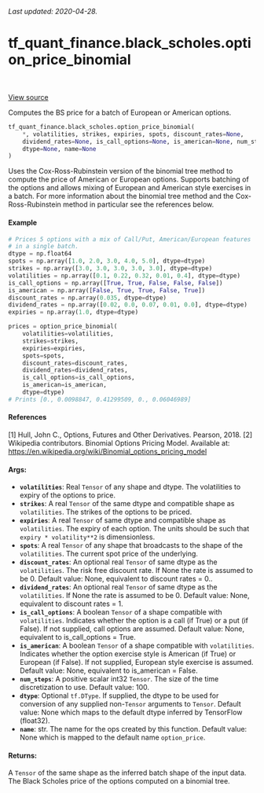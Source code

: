 <!--
This file is generated by a tool. Do not edit directly.
For open-source contributions the docs will be updated automatically.
-->

*Last updated: 2020-04-28.*

<div itemscope itemtype="http://developers.google.com/ReferenceObject">
<meta itemprop="name" content="tf_quant_finance.black_scholes.option_price_binomial" />
<meta itemprop="path" content="Stable" />
</div>

# tf_quant_finance.black_scholes.option_price_binomial

<!-- Insert buttons and diff -->

<table class="tfo-notebook-buttons tfo-api" align="left">
</table>

<a target="_blank" href="https://github.com/google/tf-quant-finance/blob/master/tf_quant_finance/black_scholes/crr_binomial_tree.py">View source</a>



Computes the BS price for a batch of European or American options.

```python
tf_quant_finance.black_scholes.option_price_binomial(
    *, volatilities, strikes, expiries, spots, discount_rates=None,
    dividend_rates=None, is_call_options=None, is_american=None, num_steps=100,
    dtype=None, name=None
)
```



<!-- Placeholder for "Used in" -->

Uses the Cox-Ross-Rubinstein version of the binomial tree method to compute
the price of American or European options. Supports batching of the options
and allows mixing of European and American style exercises in a batch.
For more information about the binomial tree method and the
Cox-Ross-Rubinstein method in particular see the references below.

#### Example

```python
# Prices 5 options with a mix of Call/Put, American/European features
# in a single batch.
dtype = np.float64
spots = np.array([1.0, 2.0, 3.0, 4.0, 5.0], dtype=dtype)
strikes = np.array([3.0, 3.0, 3.0, 3.0, 3.0], dtype=dtype)
volatilities = np.array([0.1, 0.22, 0.32, 0.01, 0.4], dtype=dtype)
is_call_options = np.array([True, True, False, False, False])
is_american = np.array([False, True, True, False, True])
discount_rates = np.array(0.035, dtype=dtype)
dividend_rates = np.array([0.02, 0.0, 0.07, 0.01, 0.0], dtype=dtype)
expiries = np.array(1.0, dtype=dtype)

prices = option_price_binomial(
    volatilities=volatilities,
    strikes=strikes,
    expiries=expiries,
    spots=spots,
    discount_rates=discount_rates,
    dividend_rates=dividend_rates,
    is_call_options=is_call_options,
    is_american=is_american,
    dtype=dtype)
# Prints [0., 0.0098847, 0.41299509, 0., 0.06046989]
```

#### References

[1] Hull, John C., Options, Futures and Other Derivatives. Pearson, 2018.
[2] Wikipedia contributors. Binomial Options Pricing Model. Available at:
  https://en.wikipedia.org/wiki/Binomial_options_pricing_model

#### Args:


* <b>`volatilities`</b>: Real `Tensor` of any shape and dtype. The volatilities to
  expiry of the options to price.
* <b>`strikes`</b>: A real `Tensor` of the same dtype and compatible shape as
  `volatilities`. The strikes of the options to be priced.
* <b>`expiries`</b>: A real `Tensor` of same dtype and compatible shape as
  `volatilities`. The expiry of each option. The units should be such that
  `expiry * volatility**2` is dimensionless.
* <b>`spots`</b>: A real `Tensor` of any shape that broadcasts to the shape of the
  `volatilities`. The current spot price of the underlying.
* <b>`discount_rates`</b>: An optional real `Tensor` of same dtype as the
  `volatilities`. The risk free discount rate. If None the rate is assumed
  to be 0.
  Default value: None, equivalent to discount rates = 0..
* <b>`dividend_rates`</b>: An optional real `Tensor` of same dtype as the
  `volatilities`. If None the rate is assumed to be 0.
  Default value: None, equivalent to discount rates = 1.
* <b>`is_call_options`</b>: A boolean `Tensor` of a shape compatible with
  `volatilities`. Indicates whether the option is a call (if True) or a put
  (if False). If not supplied, call options are assumed.
  Default value: None, equivalent to is_call_options = True.
* <b>`is_american`</b>: A boolean `Tensor` of a shape compatible with `volatilities`.
  Indicates whether the option exercise style is American (if True) or
  European (if False). If not supplied, European style exercise is assumed.
  Default value: None, equivalent to is_american = False.
* <b>`num_steps`</b>: A positive scalar int32 `Tensor`. The size of the time
  discretization to use.
  Default value: 100.
* <b>`dtype`</b>: Optional `tf.DType`. If supplied, the dtype to be used for conversion
  of any supplied non-`Tensor` arguments to `Tensor`.
  Default value: None which maps to the default dtype inferred by TensorFlow
    (float32).
* <b>`name`</b>: str. The name for the ops created by this function.
  Default value: None which is mapped to the default name `option_price`.


#### Returns:

A `Tensor` of the same shape as the inferred batch shape of the input data.
The Black Scholes price of the options computed on a binomial tree.
